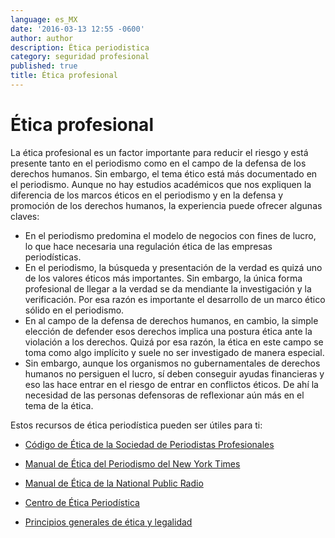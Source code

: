 ```yaml
---
language: es_MX
date: '2016-03-13 12:55 -0600'
author: author
description: Ética periodistica
category: seguridad profesional
published: true
title: Ética profesional
---
```



# Ética profesional

La ética profesional es un factor importante para reducir el riesgo y está presente tanto en el periodismo como en el campo de la defensa de los derechos humanos. Sin embargo, el tema ético está más documentado en el periodismo. Aunque no hay estudios académicos que nos expliquen la diferencia de los marcos éticos en el periodismo y en la defensa y promoción de los derechos humanos, la experiencia puede ofrecer algunas claves:

- En el periodismo predomina el modelo de negocios con fines de lucro, lo que hace necesaria una regulación ética de las empresas periodísticas.
- En el periodismo, la búsqueda y presentación de la verdad es quizá uno de los valores éticos más importantes. Sin embargo, la única forma profesional de llegar a la verdad se da mendiante la investigación y la verificación. Por esa razón es importante el desarrollo de un marco ético sólido en el periodismo.
- En al campo de la defensa de derechos humanos, en cambio, la simple elección de defender esos derechos implica una postura ética ante la violación a los derechos. Quizá por esa razón, la ética en este campo se toma como algo implícito y suele no ser investigado de manera especial.
- Sin embargo, aunque los organismos no gubernamentales de derechos humanos no persiguen el lucro, sí deben conseguir ayudas financieras y eso las hace entrar en el riesgo de entrar en conflictos éticos. De ahí la necesidad de las personas defensoras de reflexionar aún más en el tema de la ética.

Estos recursos de ética periodística  pueden ser útiles para ti:

- [Código de Ética de la Sociedad de Periodistas Profesionales](http://www.spj.org/ethicscode.asp)

- [Manual de Ética del Periodismo del New York Times](http://www.nytco.com/wp-content/uploads/NYT_Ethical_Journalism_0904-1.pdf)

- [Manual de Ética de la National Public Radio](http://ethics.npr.org)

- [Centro de Ética Periodística](https://ethics.journalism.wisc.edu)

- [Principios generales de ética y legalidad](http://www.investigative-journalism-africa.info/?page_id=89)
